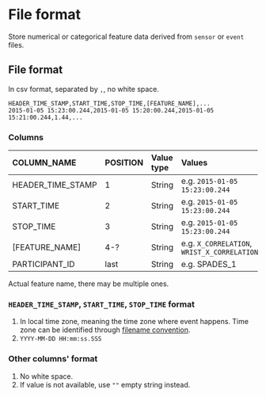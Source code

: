 # File format

Store numerical or categorical feature data derived from `sensor` or `event` files.

## File format

In csv format, separated by `,`, no white space.

```text
HEADER_TIME_STAMP,START_TIME,STOP_TIME,[FEATURE_NAME],...
2015-01-05 15:23:00.244,2015-01-05 15:20:00.244,2015-01-05 15:21:00.244,1.44,...
```

### Columns

| COLUMN\_NAME | POSITION | Value type | Values | Required |
| :--- | :--- | :--- | :--- | :--- |
| HEADER\_TIME\_STAMP | 1 | String | e.g. `2015-01-05 15:23:00.244` | Yes |
| START\_TIME | 2 | String | e.g. `2015-01-05 15:23:00.244` | Yes |
| STOP\_TIME | 3 | String | e.g. `2015-01-05 15:23:00.244` | Yes |
| \[FEATURE\_NAME\] | 4-? | String | e.g. `X_CORRELATION`, `WRIST_X_CORRELATION` | Yes |
| PARTICIPANT\_ID | last | String | e.g. SPADES\_1 | No |

 Actual feature name, there may be multiple ones.

### `HEADER_TIME_STAMP`, `START_TIME`, `STOP_TIME` format

1. In local time zone, meaning the time zone where event happens. Time zone can be identified through [filename convention](file-format.md).
2. `YYYY-MM-DD HH:mm:ss.SSS`

### Other columns' format

1. No white space.
2. If value is not available, use `""` empty string instead.

